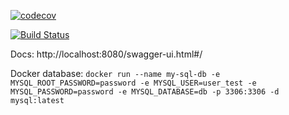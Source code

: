 [![codecov](https://codecov.io/gh/awaniak/ADSDemoProject/branch/master/graphs/badge.svg)](https://codecov.io/gh/awaniak/ADSDemoProject)

[![Build Status](https://travis-ci.com/awaniak/ADSDemoProject.svg?branch=master)](https://travis-ci.com/awaniak/ADSDemoProject)

Docs: http://localhost:8080/swagger-ui.html#/

Docker database: 
`
docker run --name my-sql-db -e MYSQL_ROOT_PASSWORD=password -e MYSQL_USER=user_test -e MYSQL_PASSWORD=password -e MYSQL_DATABASE=db -p 3306:3306 -d mysql:latest
`
